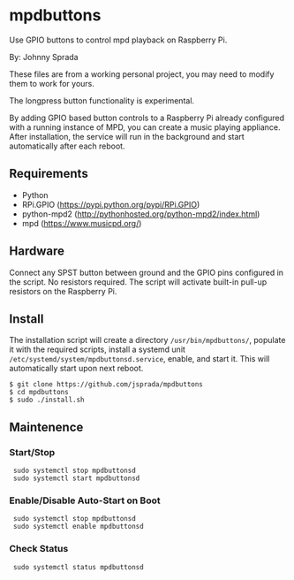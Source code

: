 # mpdbuttons
Use GPIO buttons to control mpd playback on Raspberry Pi.

By: Johnny Sprada

These files are from a working personal project, you may need to modify them to work for yours.

The longpress button functionality is experimental.

By adding GPIO based button controls to a Raspberry Pi already configured with a running instance of MPD, you can create a music playing appliance.  After installation, the service will run in the background and start automatically after each reboot. 



## Requirements
* Python
* RPi.GPIO (https://pypi.python.org/pypi/RPi.GPIO)
* python-mpd2 (http://pythonhosted.org/python-mpd2/index.html)
* mpd (https://www.musicpd.org/)

## Hardware
Connect any SPST button between ground and the GPIO pins configured in the script.  No resistors required.  The script will activate built-in pull-up resistors on the Raspberry Pi. 

## Install 

The installation script will create a directory `/usr/bin/mpdbuttons/`, populate it with the required scripts, install a systemd unit `/etc/systemd/system/mpdbuttonsd.service`, enable, and start it.  This will automatically start upon next reboot.

    $ git clone https://github.com/jsprada/mpdbuttons
    $ cd mpdbuttons
    $ sudo ./install.sh
 
 ## Maintenence
 ### Start/Stop  
     sudo systemctl stop mpdbuttonsd
     sudo systemctl start mpdbuttonsd
 
 ### Enable/Disable Auto-Start on Boot
     sudo systemctl stop mpdbuttonsd
     sudo systemctl enable mpdbuttonsd
     
 ### Check Status
     sudo systemctl status mpdbuttonsd
   
 
